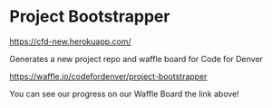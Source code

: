 # Project Bootstrapper

https://cfd-new.herokuapp.com/

Generates a new project repo and waffle board for Code for Denver

https://waffle.io/codefordenver/project-bootstrapper

You can see our progress on our Waffle Board the link above!

